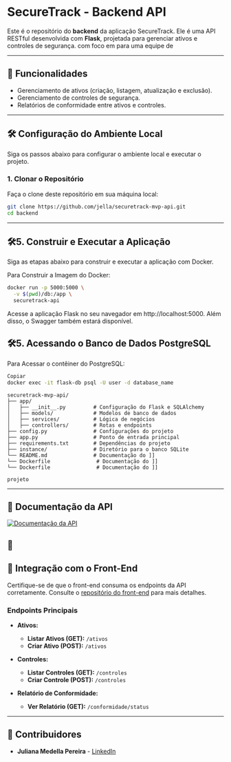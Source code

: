 # SecureTrack - Backend API

Este é o repositório do **backend** da aplicação SecureTrack. Ele é uma API RESTful desenvolvida com **Flask**, projetada para gerenciar ativos e controles de segurança. com foco em para uma equipe de 

---

## 🚀 Funcionalidades

- Gerenciamento de ativos (criação, listagem, atualização e exclusão).
- Gerenciamento de controles de segurança.
- Relatórios de conformidade entre ativos e controles.

---

## 🛠️ Configuração do Ambiente Local

Siga os passos abaixo para configurar o ambiente local e executar o projeto.

### 1. Clonar o Repositório

Faça o clone deste repositório em sua máquina local:

```bash
git clone https://github.com/jella/securetrack-mvp-api.git
cd backend
```

---

## 🛠️5. Construir e Executar a Aplicação
Siga as etapas abaixo para construir e executar a aplicação com Docker.

Para Construir a Imagem do Docker:

```bash
docker run -p 5000:5000 \
  -v $(pwd)/db:/app \
  securetrack-api
```
Acesse a aplicação Flask no seu navegador em http://localhost:5000. Além disso, o Swagger também estará disponível.

## 🛠️5. Acessando o Banco de Dados PostgreSQL

Para Acessar o contêiner do PostgreSQL:

```bash
Copiar
docker exec -it flask-db psql -U user -d database_name
```

```plaintext
securetrack-mvp-api/
├── app/
│   ├── __init__.py         # Configuração do Flask e SQLAlchemy
│   ├── models/             # Modelos de banco de dados
│   ├── services/           # Lógica de negócios
│   ├── controllers/        # Rotas e endpoints
├── config.py               # Configurações do projeto
├── app.py                  # Ponto de entrada principal
├── requirements.txt        # Dependências do projeto
├── instance/               # Diretório para o banco SQLite
└── README.md               # Documentação do ]]
└── Dockerfile               # Documentação do ]]
└── Dockerfile               # Documentação do ]]

projeto
```

---
## 📁 Documentação da API
  
  [![Documentação da API](https://via.placeholder.com/400x200.png?text=Documenta%C3%A7%C3%A3o+da+API)](http://1localhost/3001/openapi/)


## 🔗

## 🔗 Integração com o Front-End

Certifique-se de que o front-end consuma os endpoints da API corretamente. Consulte o [repositório do front-end](https://github.com/jella/securetrack-mvp-frontend.git) para mais detalhes.

### Endpoints Principais

- **Ativos:**
  - **Listar Ativos (GET):** `/ativos`
  - **Criar Ativo (POST):** `/ativos`

- **Controles:**
  - **Listar Controles (GET):** `/controles`
  - **Criar Controle (POST):** `/controles`

- **Relatório de Conformidade:**
  - **Ver Relatório (GET):** `/conformidade/status`

---

## 👥 Contribuidores

- **Juliana Medella Pereira** - [LinkedIn](https://www.linkedin.com/in/juliana-medella/)
